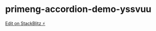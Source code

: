 # primeng-accordion-demo-yssvuu

[Edit on StackBlitz ⚡️](https://stackblitz.com/edit/primeng-accordion-demo-yssvuu)